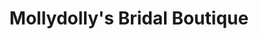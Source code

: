 ---
title: "Mollydolly's Bridal Boutique"
url: /hythe/mollydollys-bridal-boutique/
shop: clothes
---